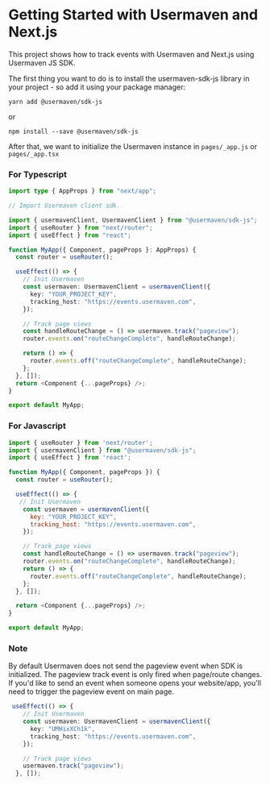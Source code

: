# Getting Started with Usermaven and Next.js

This project shows how to track events with Usermaven and Next.js using Usermaven JS SDK.

The first thing you want to do is to install the usermaven-sdk-js library in your project - so add it using your package manager:

`yarn add @usermaven/sdk-js`

or

`npm install --save @usermaven/sdk-js`

After that, we want to initialize the Usermaven instance in `pages/_app.js` or `pages/_app.tsx`

### For Typescript

```ts
import type { AppProps } from "next/app";

// Import Usermaven client sdk.

import { usermavenClient, UsermavenClient } from "@usermaven/sdk-js";
import { useRouter } from "next/router";
import { useEffect } from "react";

function MyApp({ Component, pageProps }: AppProps) {
  const router = useRouter();

  useEffect(() => {
    // Init Usermaven
    const usermaven: UsermavenClient = usermavenClient({
      key: "YOUR_PROJECT_KEY",
      tracking_host: "https://events.usermaven.com",
    });

    // Track page views
    const handleRouteChange = () => usermaven.track("pageview");
    router.events.on("routeChangeComplete", handleRouteChange);

    return () => {
      router.events.off("routeChangeComplete", handleRouteChange);
    };
  }, []);
  return <Component {...pageProps} />;
}

export default MyApp;
```

### For Javascript

```js
import { useRouter } from 'next/router';
import { usermavenClient } from "@usermaven/sdk-js";
import { useEffect } from 'react';

function MyApp({ Component, pageProps }) {
  const router = useRouter();

  useEffect(() => {
   // Init Usermaven
    const usermaven = usermavenClient({
      key: "YOUR_PROJECT_KEY",
      tracking_host: "https://events.usermaven.com",
    });

    // Track page views
    const handleRouteChange = () => usermaven.track("pageview");
    router.events.on("routeChangeComplete", handleRouteChange);
    return () => {
      router.events.off("routeChangeComplete", handleRouteChange);
    };
  }, []);

  return <Component {...pageProps} />;
}

export default MyApp;
```

### Note

By default Usermaven does not send the pageview event when SDK is initialized. The pageview track event is only fired when page/route changes. If you'd like to send an event when someone opens your website/app, you'll need to trigger the pageview event on main page.

```ts
 useEffect(() => {
    // Init Usermaven
    const usermaven: UsermavenClient = usermavenClient({
      key: "UMHixXCh1k",
      tracking_host: "https://events.usermaven.com",
    });

    // Track page views
    usermaven.track("pageview");
  }, []);
```